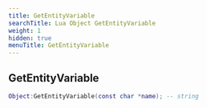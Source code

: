 ```yaml
---
title: GetEntityVariable
searchTitle: Lua Object GetEntityVariable
weight: 1
hidden: true
menuTitle: GetEntityVariable
---
```

## GetEntityVariable
```lua
Object:GetEntityVariable(const char *name); -- string
```